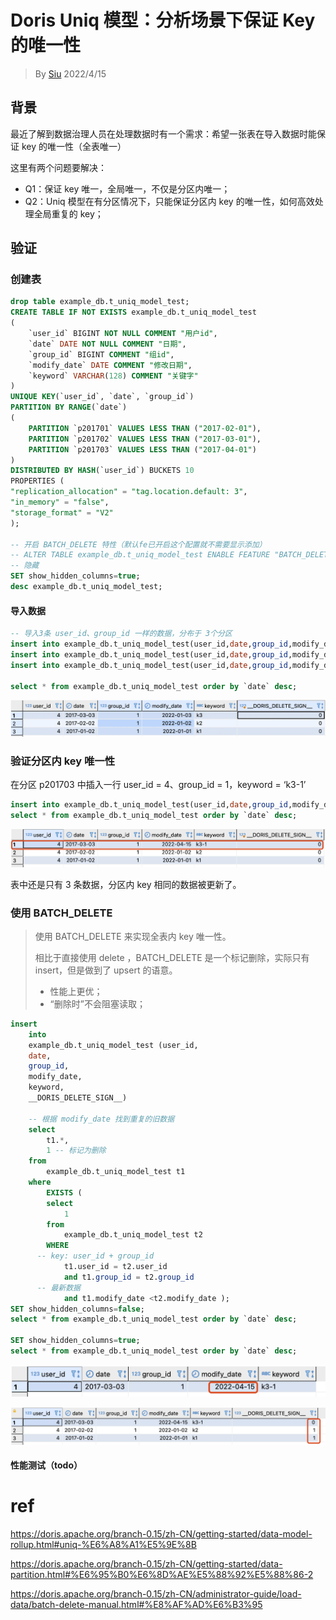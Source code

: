 # Doris Uniq 模型：分析场景下保证 Key 的唯一性

> By [Siu]() 2022/4/15



## 背景

最近了解到数据治理人员在处理数据时有一个需求：希望一张表在导入数据时能保证 key 的唯一性（全表唯一）

这里有两个问题要解决：

- Q1：保证 key 唯一，全局唯一，不仅是分区内唯一；
- Q2：Uniq 模型在有分区情况下，只能保证分区内 key 的唯一性，如何高效处理全局重复的 key；



## 验证



### 创建表

```sql
drop table example_db.t_uniq_model_test;
CREATE TABLE IF NOT EXISTS example_db.t_uniq_model_test
(
    `user_id` BIGINT NOT NULL COMMENT "用户id",
    `date` DATE NOT NULL COMMENT "日期",
    `group_id` BIGINT COMMENT "组id",
    `modify_date` DATE COMMENT "修改日期",
    `keyword` VARCHAR(128) COMMENT "关键字"
)
UNIQUE KEY(`user_id`, `date`, `group_id`)
PARTITION BY RANGE(`date`)
(
    PARTITION `p201701` VALUES LESS THAN ("2017-02-01"),
    PARTITION `p201702` VALUES LESS THAN ("2017-03-01"),
    PARTITION `p201703` VALUES LESS THAN ("2017-04-01")
)
DISTRIBUTED BY HASH(`user_id`) BUCKETS 10
PROPERTIES (
"replication_allocation" = "tag.location.default: 3",
"in_memory" = "false",
"storage_format" = "V2"
);

-- 开启 BATCH_DELETE 特性（默认fe已开启这个配置就不需要显示添加）
-- ALTER TABLE example_db.t_uniq_model_test ENABLE FEATURE "BATCH_DELETE";
-- 隐藏 
SET show_hidden_columns=true;
desc example_db.t_uniq_model_test;
```

#### 导入数据

```sql
-- 导入3条 user_id、group_id 一样的数据，分布于 3个分区
insert into example_db.t_uniq_model_test(user_id,date,group_id,modify_date,keyword) values(4,'2017-01-02',1,'2022-01-01','k1');
insert into example_db.t_uniq_model_test(user_id,date,group_id,modify_date,keyword) values(4,'2017-02-02',1,'2022-01-02','k2');
insert into example_db.t_uniq_model_test(user_id,date,group_id,modify_date,keyword) values(4,'2017-03-03',1,'2022-01-03','k3');

select * from example_db.t_uniq_model_test order by `date` desc;
```

![image-20220415150109587](assets/image-20220415150109587.png)



### 验证分区内 key 唯一性

在分区 p201703 中插入一行 user_id = 4、group_id = 1，keyword = ‘k3-1’

```sql
insert into example_db.t_uniq_model_test(user_id,date,group_id,modify_date,keyword) values(4,'2017-03-03',1,'2022-04-15','k3-1');
select * from example_db.t_uniq_model_test order by `date` desc;
```

![image-20220415151023036](assets/image-20220415151023036.png)

表中还是只有 3 条数据，分区内 key 相同的数据被更新了。

### 使用 BATCH_DELETE

> 使用 BATCH_DELETE 来实现全表内 key 唯一性。
>
> 相比于直接使用 delete ，BATCH_DELETE 是一个标记删除，实际只有 insert，但是做到了 upsert 的语意。
>
> - 性能上更优；
> - “删除时”不会阻塞读取；



```sql
insert
	into
	example_db.t_uniq_model_test (user_id,
	date,
	group_id,
	modify_date,
	keyword,
	__DORIS_DELETE_SIGN__)

	-- 根据 modify_date 找到重复的旧数据
	select
		t1.*,
		1 -- 标记为删除
	from
		example_db.t_uniq_model_test t1
	where
		EXISTS (
		select
			1
		from
			example_db.t_uniq_model_test t2
		WHERE
      -- key: user_id + group_id
			t1.user_id = t2.user_id
			and t1.group_id = t2.group_id
      -- 最新数据
			and t1.modify_date <t2.modify_date );
SET show_hidden_columns=false;
select * from example_db.t_uniq_model_test order by `date` desc;

SET show_hidden_columns=true;
select * from example_db.t_uniq_model_test order by `date` desc;
```



![image-20220415154626995](assets/image-20220415154626995.png)

![image-20220415155133218](assets/image-20220415155133218.png)



#### 性能测试（todo）

# ref

https://doris.apache.org/branch-0.15/zh-CN/getting-started/data-model-rollup.html#uniq-%E6%A8%A1%E5%9E%8B

https://doris.apache.org/branch-0.15/zh-CN/getting-started/data-partition.html#%E6%95%B0%E6%8D%AE%E5%88%92%E5%88%86-2

https://doris.apache.org/branch-0.15/zh-CN/administrator-guide/load-data/batch-delete-manual.html#%E8%AF%AD%E6%B3%95
